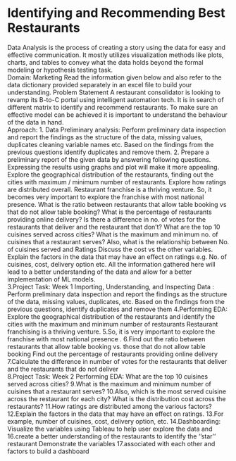 # Identifying and Recommending Best Restaurants 
 Data Analysis is the process of creating a story using the data for easy and effective communication. It mostly utilizes visualization methods like plots, charts, and tables to convey what the data holds beyond the formal modeling or hypothesis testing task.     
 Domain: Marketing  Read the information given below and also refer to the data dictionary provided separately in an excel file to build your understanding.  Problem Statement A restaurant consolidator is looking to revamp its B-to-C portal using intelligent automation tech. It is in search of different matrix to identify and recommend restaurants. To make sure an effective model can be achieved it is important to understand the behaviour of the data in hand.   
 Approach: 1. Data Preliminary analysis:  Perform preliminary data inspection and report the findings as the structure of the data, missing values, duplicates cleaning variable names etc. Based on the findings from the previous questions identify duplicates and remove them.
 2. Prepare a preliminary report of the given data by answering following questions. Expressing the results using graphs and plot will make it more appealing.  Explore the geographical distribution of the restaurants, finding out the cities with maximum / minimum number of restaurants. Explore how ratings are distributed overall. Restaurant franchise is a thriving venture. So, it becomes very important to explore the franchise with most national presence. What is the ratio between restaurants that allow table booking vs that do not allow table booking? What is the percentage of restaurants providing online delivery? Is there a difference in no. of votes for the restaurants that deliver and the restaurant that don’t? What are the top 10 cuisines served across cities? What is the maximum and minimum no. of cuisines that a restaurant serves? Also, what is the relationship between No. of cuisines served and Ratings Discuss the cost vs the other variables. Explain the factors in the data that may have an effect on ratings e.g. No. of cuisines, cost, delivery option etc. All the information gathered here will lead to a better understanding of the data and allow for a better implementation of ML models.    
 3.Project Task: Week 1  Importing, Understanding, and Inspecting Data :  Perform preliminary data inspection and report the findings as the structure of the data, missing values, duplicates, etc.  Based on the findings from the previous questions, identify duplicates and remove them 
 4.Performing EDA:  Explore the geographical distribution of the restaurants and identify the cities with the maximum and minimum number of restaurants  Restaurant franchising is a thriving venture.
 5.So, it is very important to explore the franchise with most national presence .
 6.Find out the ratio between restaurants that allow table booking vs. those that do not allow table booking  Find out the percentage of restaurants providing online delivery 
 7.Calculate the difference in number of votes for the restaurants that deliver and the restaurants that do not deliver   
 8.Project Task: Week 2  Performing EDA:  What are the top 10 cuisines served across cities? 
 9.What is the maximum and minimum number of cuisines that a restaurant serves?
 10.Also, which is the most served cuisine across the restaurant for each city?  What is the distribution cost across the restaurants? 
 11.How ratings are distributed among the various factors? 
 12.Explain the factors in the data that may have an effect on ratings.
 13.For example, number of cuisines, cost, delivery option, etc.
 14.Dashboarding: Visualize the variables using Tableau to help user explore the data and
 16.create a better understanding of the restaurants to identify the ‘’star’’ restaurant  Demonstrate  the variables
 17.associated with each other and factors to build a dashboard   
